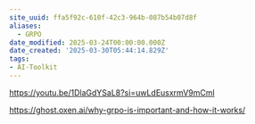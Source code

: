 ```yaml
---
site_uuid: ffa5f92c-610f-42c3-964b-087b54b07d8f
aliases:
  - GRPO
date_modified: 2025-03-24T00:00:00.000Z
date_created: '2025-03-30T05:44:14.829Z'
tags:
- AI-Toolkit
---
```





https://youtu.be/1DlaGdYSaL8?si=uwLdEusxrmV9mCml

https://ghost.oxen.ai/why-grpo-is-important-and-how-it-works/